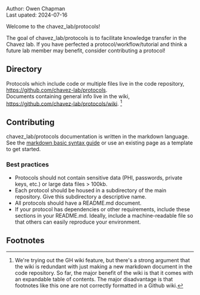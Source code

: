 Author: Owen Chapman  
Last upated: 2024-07-16  

Welcome to the chavez_lab/protocols!  

The goal of chavez_lab/protocols is to facilitate knowledge transfer in the Chavez lab. If you have perfected a protocol/workflow/tutorial and think a future lab member may benefit, consider contributing a protocol!

## Directory

Protocols which include code or multiple files live in the code repository, https://github.com/chavez-lab/protocols.  
Documents containing general info live in the wiki, https://github.com/chavez-lab/protocols/wiki. [^1]  

## Contributing

chavez_lab/protocols documentation is written in the markdown language. See the [markdown basic syntax guide](https://www.markdownguide.org/basic-syntax/) or use an existing page as a template to get started.  

### Best practices
- Protocols should not contain sensitive data (PHI, passwords, private keys, etc.) or large data files > 100kb.
- Each protocol should be housed in a subdirectory of the main repository. Give this subdirectory a descriptive name.
- All protocols should have a README.md document.
- If your protocol has dependencies or other requirements, include these sections in your README.md. Ideally, include a machine-readable file so that others can easily reproduce your environment. 

## Footnotes
[^1]: We're trying out the GH wiki feature, but there's a strong argument that the wiki is redundant with just making a new markdown document in the code repository. So far, the major benefit of the wiki is that it comes with an expandable table of contents. The major disadvantage is that footnotes like this one are not correctly formatted in a Github wiki.
